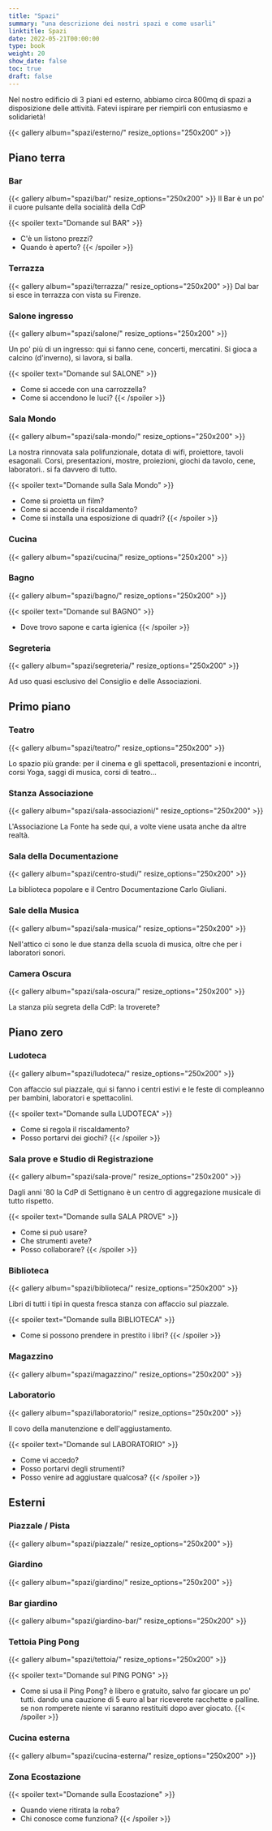 ```yaml
---
title: "Spazi"
summary: "una descrizione dei nostri spazi e come usarli"
linktitle: Spazi
date: 2022-05-21T00:00:00
type: book
weight: 20
show_date: false
toc: true
draft: false
---
```


Nel nostro edificio di 3 piani ed esterno, abbiamo circa 800mq di spazi a disposizione delle attività. Fatevi ispirare per riempirli con entusiasmo e solidarietà!

{{< gallery album="spazi/esterno/" resize_options="250x200" >}}

## Piano terra

### Bar
{{< gallery album="spazi/bar/" resize_options="250x200" >}}
Il Bar è un po' il cuore pulsante della socialità della CdP

{{< spoiler text="Domande sul BAR" >}}
- C'è un listono prezzi?
- Quando è aperto?
{{< /spoiler >}}

### Terrazza
{{< gallery album="spazi/terrazza/" resize_options="250x200" >}}
Dal bar si esce in terrazza con vista su Firenze.

### Salone ingresso
{{< gallery album="spazi/salone/" resize_options="250x200" >}}

Un po' più di un ingresso: qui si fanno cene, concerti, mercatini. Si gioca a calcino (d'inverno), si lavora, si balla.

{{< spoiler text="Domande sul SALONE" >}}
- Come si accede con una carrozzella?
- Come si accendono le luci?
{{< /spoiler >}}

### Sala Mondo
{{< gallery album="spazi/sala-mondo/" resize_options="250x200" >}}

La nostra rinnovata sala polifunzionale, dotata di wifi, proiettore, tavoli esagonali. Corsi, presentazioni, mostre, proiezioni, giochi da tavolo, cene, laboratori.. si fa davvero di tutto.

{{< spoiler text="Domande sulla Sala Mondo" >}}
- Come si proietta un film?
- Come si accende il riscaldamento?
- Come si installa una esposizione di quadri?
{{< /spoiler >}}

### Cucina
{{< gallery album="spazi/cucina/" resize_options="250x200" >}}

### Bagno
{{< gallery album="spazi/bagno/" resize_options="250x200" >}}

{{< spoiler text="Domande sul BAGNO" >}}
- Dove trovo sapone e carta igienica
{{< /spoiler >}}

### Segreteria
{{< gallery album="spazi/segreteria/" resize_options="250x200" >}}

Ad uso quasi esclusivo del Consiglio e delle Associazioni.

## Primo piano

### Teatro
{{< gallery album="spazi/teatro/" resize_options="250x200" >}}

Lo spazio più grande: per il cinema e gli spettacoli, presentazioni e incontri, corsi Yoga, saggi di musica, corsi di teatro...

### Stanza Associazione
{{< gallery album="spazi/sala-associazioni/" resize_options="250x200" >}}

L'Associazione La Fonte ha sede qui, a volte viene usata anche da altre realtà.

### Sala della Documentazione
{{< gallery album="spazi/centro-studi/" resize_options="250x200" >}}

La biblioteca popolare e il Centro Documentazione Carlo Giuliani.

### Sale della Musica
{{< gallery album="spazi/sala-musica/" resize_options="250x200" >}}

Nell'attico ci sono le due stanza della scuola di musica, oltre che per i laboratori sonori.

### Camera Oscura
{{< gallery album="spazi/sala-oscura/" resize_options="250x200" >}}

La stanza più segreta della CdP: la troverete?

## Piano zero

### Ludoteca
{{< gallery album="spazi/ludoteca/" resize_options="250x200" >}}

Con affaccio sul piazzale, qui si fanno i centri estivi e le feste di compleanno per bambini, laboratori e spettacolini.

{{< spoiler text="Domande sulla LUDOTECA" >}}
- Come si regola il riscaldamento?
- Posso portarvi dei giochi?
{{< /spoiler >}}

### Sala prove e Studio di Registrazione
{{< gallery album="spazi/sala-prove/" resize_options="250x200" >}}

Dagli anni '80 la CdP di Settignano è un centro di aggregazione musicale di tutto rispetto.

{{< spoiler text="Domande sulla SALA PROVE" >}}
- Come si può usare?
- Che strumenti avete?
- Posso collaborare?
{{< /spoiler >}}

### Biblioteca
{{< gallery album="spazi/biblioteca/" resize_options="250x200" >}}

Libri di tutti i tipi in questa fresca stanza con affaccio sul piazzale.

{{< spoiler text="Domande sulla BIBLIOTECA" >}}
- Come si possono prendere in prestito i libri?
{{< /spoiler >}}
 
### Magazzino
{{< gallery album="spazi/magazzino/" resize_options="250x200" >}}

### Laboratorio
{{< gallery album="spazi/laboratorio/" resize_options="250x200" >}}

Il covo della manutenzione e dell'aggiustamento.

{{< spoiler text="Domande sul LABORATORIO" >}}
- Come vi accedo?
- Posso portarvi degli strumenti?
- Posso venire ad aggiustare qualcosa?
{{< /spoiler >}}

## Esterni

### Piazzale / Pista
{{< gallery album="spazi/piazzale/" resize_options="250x200" >}}

### Giardino
{{< gallery album="spazi/giardino/" resize_options="250x200" >}}

### Bar giardino
{{< gallery album="spazi/giardino-bar/" resize_options="250x200" >}}

### Tettoia Ping Pong
{{< gallery album="spazi/tettoia/" resize_options="250x200" >}}

{{< spoiler text="Domande sul PING PONG" >}}
- Come si usa il Ping Pong?
è libero e gratuito, salvo far giocare un po' tutti.
dando una cauzione di 5 euro al bar riceverete racchette e palline.
se non romperete niente vi saranno restituiti dopo aver giocato.
{{< /spoiler >}}
 
### Cucina esterna
{{< gallery album="spazi/cucina-esterna/" resize_options="250x200" >}}

### Zona Ecostazione

{{< spoiler text="Domande sulla Ecostazione" >}}
- Quando viene ritirata la roba?
- Chi conosce come funziona?
{{< /spoiler >}}
 
